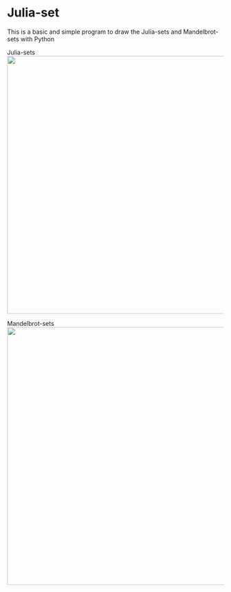 # Julia-set

This is a basic and simple program to draw the Julia-sets and Mandelbrot-sets with Python

Julia-sets
<img src="https://user-images.githubusercontent.com/8034356/116536101-7d86d200-a91f-11eb-8435-aeffae960616.jpg" width="600">

Mandelbrot-sets
<img src="https://user-images.githubusercontent.com/8034356/116537193-df940700-a920-11eb-909e-21d9d077e575.jpg" width="600">
